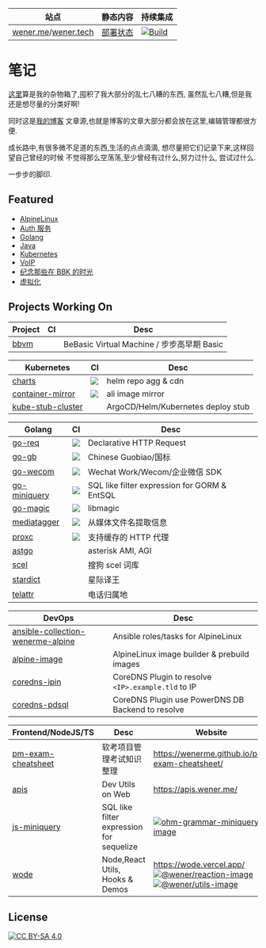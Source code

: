 | 站点                                                              | 静态内容                                                 | 持续集成                                                                                                         |
| ----------------------------------------------------------------- | -------------------------------------------------------- | ---------------------------------------------------------------------------------------------------------------- |
| [wener.me](https://wener.me)/[wener.tech](https://www.wener.tech) | [部署状态](https://github.com/wenerme/wener/deployments) | [![Build](https://github.com/wenerme/wener/workflows/Build/badge.svg)](https://github.com/wenerme/wener/actions) |

# 笔记

[这里](https://github.com/wenerme/wener)算是我的杂物箱了,囤积了我大部分的乱七八糟的东西,
虽然乱七八糟,但是我还是想尽量的分类好啊!

同时这是[我的博客](https://wener.me)
文章源,也就是博客的文章大部分都会放在这里,编辑管理都很方便.

成长路中,有很多微不足道的东西,生活的点点滴滴,
想尽量把它们记录下来,这样回望自己曾经的时候
不觉得那么空荡荡,至少曾经有过什么,努力过什么,
尝试过什么.

一步步的脚印.

## Featured

- [AlpineLinux](https://www.wener.tech/notes/os/alpine)
- [Auth 服务](https://www.wener.tech/notes/service/auth)
- [Golang](https://www.wener.tech/notes/languages/go)
- [Java](https://www.wener.tech/notes/java)
- [Kubernetes](https://www.wener.tech/notes/devops/kubernetes)
- [VoIP](https://www.wener.tech/notes/voip)
- [纪念那些在 BBK 的时光](https://wener.me/story/bbk-memory)
- [虚拟化](https://www.wener.tech/notes/os/virt)

## Projects Working On

| Project | CI  | Desc                                       |
| ------- | --- | ------------------------------------------ |
| [bbvm]  |     | BeBasic Virtual Machine / 步步高早期 Basic |

[bbvm]: https://github.com/wenerme/bbvm

| Kubernetes          | CI                                                  | Desc                               |
| ------------------- | --------------------------------------------------- | ---------------------------------- |
| [charts]            | [![][charts-ci-img]][charts-ci]                     | helm repo agg & cdn                |
| [container-mirror]  | [![][container-mirror-ci-img]][container-mirror-ci] | ali image mirror                   |
| [kube-stub-cluster] |                                                     | ArgoCD/Helm/Kubernetes deploy stub |

[charts]: https://github.com/wenerme/charts
[charts-ci-img]: https://github.com/wenerme/charts/actions/workflows/pages.yaml/badge.svg
[charts-ci]: https://github.com/wenerme/charts/actions/workflows/pages.yaml
[container-mirror]: https://github.com/wenerme/container-mirror
[container-mirror-ci-img]: https://github.com/wenerme/container-mirror/actions/workflows/sync.yaml/badge.svg
[container-mirror-ci]: https://github.com/wenerme/container-mirror/actions/workflows/sync.yaml
[kube-stub-cluster]: https://github.com/wenerme/kube-stub-cluster

| Golang         | CI                                          | Desc                                         |
| -------------- | ------------------------------------------- | -------------------------------------------- |
| [go-req]       | [![][go-req-ci-img]][go-req-ci]             | Declarative HTTP Request                     |
| [go-gb]        | [![][go-gb-ci-img]][go-gb-ci]               | Chinese Guobiao/国标                         |
| [go-wecom]     | [![][go-wecom-ci-img]][go-wecom-ci]         | Wechat Work/Wecom/企业微信 SDK               |
| [go-miniquery] | [![][go-miniquery-ci-img]][go-miniquery-ci] | SQL like filter expression for GORM & EntSQL |
| [go-magic]     | [![][go-magic-ci-img]][go-magic-ci]         | libmagic                                     |
| [mediatagger]  | [![][mediatagger-ci-img]][mediatagger-ci]   | 从媒体文件名提取信息                         |
| [proxc]        | [![][proxc-ci-img]][proxc-ci]               | 支持缓存的 HTTP 代理                         |
| [astgo]        |                                             | asterisk AMI, AGI                            |
| [scel]         |                                             | 搜狗 scel 词库                               |
| [stardict]     |                                             | 星际译王                                     |
| [telattr]      |                                             | 电话归属地                                   |

[mediatagger]: https://github.com/wenerme/mediatagger
[mediatagger-ci]: https://github.com/wenerme/mediatagger/actions/workflows/ci.yml
[mediatagger-ci-img]: https://github.com/wenerme/mediatagger/actions/workflows/ci.yml/badge.svg
[proxc]: https://github.com/wenerme/proxc
[proxc-ci]: https://github.com/wenerme/proxc/actions/workflows/ci.yml
[proxc-ci-img]: https://github.com/wenerme/proxc/actions/workflows/ci.yml/badge.svg
[go-req]: https://github.com/wenerme/go-req
[go-req-ci-img]: https://github.com/wenerme/go-req/actions/workflows/ci.yml/badge.svg
[go-req-ci]: https://github.com/wenerme/go-req/actions/workflows/ci.yml
[go-magic]: https://github.com/wenerme/go-magic
[go-magic-ci]: https://github.com/wenerme/go-magic/actions/workflows/ci.yml
[go-magic-ci-img]: https://github.com/wenerme/go-magic/actions/workflows/ci.yml/badge.svg
[astgo]: https://github.com/wenerme/astgo
[go-gb]: https://github.com/wenerme/go-gb
[go-gb-ci-img]: https://github.com/wenerme/go-gb/actions/workflows/ci.yml/badge.svg
[go-gb-ci]: https://github.com/wenerme/go-gb/actions/workflows/ci.yml
[go-wecom]: https://github.com/wenerme/go-wecom
[go-wecom-ci]: https://github.com/wenerme/go-wecom/actions/workflows/ci.yml
[go-wecom-ci-img]: https://github.com/wenerme/go-wecom/actions/workflows/ci.yml/badge.svg
[go-miniquery]: https://github.com/wenerme/go-miniquery
[go-miniquery-ci]: https://github.com/wenerme/go-miniquery/actions/workflows/ci.yml
[go-miniquery-ci-img]: https://github.com/wenerme/go-miniquery/actions/workflows/ci.yml/badge.svg
[scel]: https://github.com/wenerme/scel
[stardict]: https://github.com/wenerme/stardict
[telattr]: https://github.com/wenerme/telattr

| DevOps                              | Desc                                               |
| ----------------------------------- | -------------------------------------------------- |
| [ansible-collection-wenerme-alpine] | Ansible roles/tasks for AlpineLinux                |
| [alpine-image]                      | AlpineLinux image builder & prebuild images        |
| [coredns-ipin]                      | CoreDNS Plugin to resolve `<IP>.example.tld` to IP |
| [coredns-pdsql]                     | CoreDNS Plugin use PowerDNS DB Backend to resolve  |

[coredns-pdsql]: https://github.com/wenerme/coredns-pdsql
[coredns-ipin]: https://github.com/wenerme/coredns-ipin
[ansible-collection-wenerme-alpine]: https://github.com/wenerme/ansible-collection-wenerme-alpine
[alpine-image]: https://github.com/wenerme/alpine-image
[wenerme/wener]: https://github.com/wenerme/wener

| Frontend/NodeJS/TS   | Desc                                     | Website                                                                                 |
| -------------------- | ---------------------------------------- | --------------------------------------------------------------------------------------- |
| [pm-exam-cheatsheet] | 软考项目管理考试知识整理                 | https://wenerme.github.io/pm-exam-cheatsheet/                                           |
| [apis]               | Dev Utils on Web                         | https://apis.wener.me/                                                                  |
| [js-miniquery]       | SQL like filter expression for sequelize | [![ohm-grammar-miniquery-image]][ohm-grammar-miniquery]                                 |
| [wode]               | Node,React Utils, Hooks & Demos          | https://wode.vercel.app/ <br/> [![@wener/reaction-image]][@wener/reaction] <br/> [![@wener/utils-image]][@wener/utils] |

[pm-exam-cheatsheet]: https://github.com/wenerme/pm-exam-cheatsheet
[apis]: https://github.com/wenerme/apis
[wode]: https://github.com/wenerme/wode
[@wener/reaction]: https://www.npmjs.com/package/@wener/reaction
[@wener/reaction-image]: https://img.shields.io/npm/v/@wener/reaction?label=@wener/reaction
[@wener/utils]: https://www.npmjs.com/package/@wener/utils
[@wener/utils-image]: https://img.shields.io/npm/v/@wener/utils?label=@wener/utils
[js-miniquery]: https://github.com/wenerme/js-miniquery
[ohm-grammar-miniquery]: https://www.npmjs.com/package/ohm-grammar-miniquery
[ohm-grammar-miniquery-image]: https://img.shields.io/npm/v/ohm-grammar-miniquery?label=ohm-grammar-miniquery

## License

[![CC BY-SA 4.0][cc-by-sa-img]][cc-by-sa]

[cc-by-sa-img]: https://mirrors.creativecommons.org/presskit/buttons/88x31/svg/by-sa.svg
[cc-by-sa]: http://creativecommons.org/licenses/by-sa/4.0/
